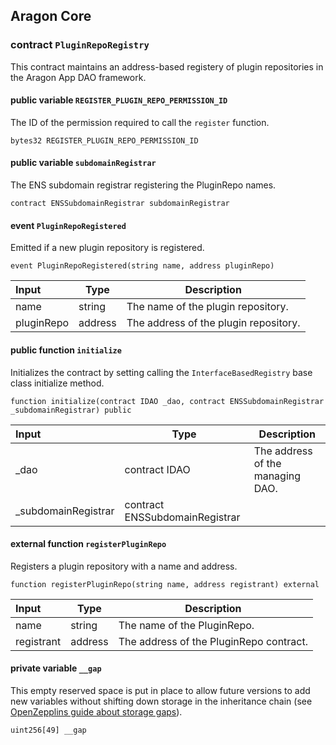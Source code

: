 ## Aragon Core

###  contract `PluginRepoRegistry`

This contract maintains an address-based registery of plugin repositories in the Aragon App DAO framework.

#### public variable `REGISTER_PLUGIN_REPO_PERMISSION_ID`

The ID of the permission required to call the `register` function.

```solidity
bytes32 REGISTER_PLUGIN_REPO_PERMISSION_ID 
```

#### public variable `subdomainRegistrar`

The ENS subdomain registrar registering the PluginRepo names.

```solidity
contract ENSSubdomainRegistrar subdomainRegistrar 
```

####  event `PluginRepoRegistered`

Emitted if a new plugin repository is registered.

```solidity
event PluginRepoRegistered(string name, address pluginRepo) 
```

| Input | Type | Description |
|:----- | ---- | ----------- |
| name | string | The name of the plugin repository. |
| pluginRepo | address | The address of the plugin repository. |

#### public function `initialize`

Initializes the contract by setting calling the `InterfaceBasedRegistry` base class initialize method.

```solidity
function initialize(contract IDAO _dao, contract ENSSubdomainRegistrar _subdomainRegistrar) public 
```

| Input | Type | Description |
|:----- | ---- | ----------- |
| _dao | contract IDAO | The address of the managing DAO. |
| _subdomainRegistrar | contract ENSSubdomainRegistrar |  |

#### external function `registerPluginRepo`

Registers a plugin repository with a name and address.

```solidity
function registerPluginRepo(string name, address registrant) external 
```

| Input | Type | Description |
|:----- | ---- | ----------- |
| name | string | The name of the PluginRepo. |
| registrant | address | The address of the PluginRepo contract. |

#### private variable `__gap`

This empty reserved space is put in place to allow future versions to add new variables without shifting down storage in the inheritance chain (see [OpenZepplins guide about storage gaps](https://docs.openzeppelin.com/contracts/4.x/upgradeable#storage_gaps)).

```solidity
uint256[49] __gap 
```

